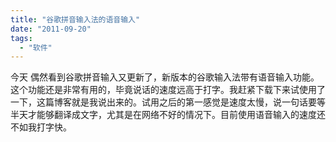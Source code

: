 ```yaml
---
title: "谷歌拼音输入法的语音输入"
date: "2011-09-20"
tags: 
  - "软件"
---
```


今天 偶然看到谷歌拼音输入又更新了，新版本的谷歌输入法带有语音输入功能。这个功能还是非常有用的，毕竟说话的速度远高于打字。我赶紧下载下来试使用了一下，这篇博客就是我说出来的。试用之后的第一感觉是速度太慢，说一句话要等半天才能够翻译成文字，尤其是在网络不好的情况下。目前使用语音输入的速度还不如我打字快。

